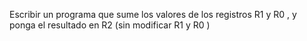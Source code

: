 Escribir un programa que sume los valores de los registros R1 y R0 , y ponga el resultado en R2 (sin modificar R1 y
R0 )